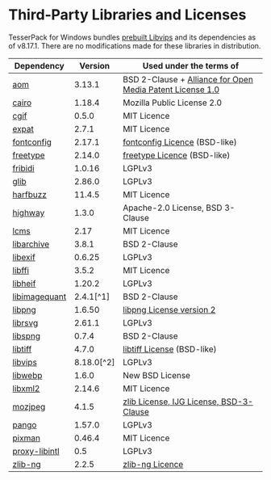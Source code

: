 # Third‑Party Libraries and Licenses

TesserPack for Windows bundles [prebuilt Libvips](https://github.com/libvips/build-win64-mxe) and its dependencies as of v8.17.1. There are no modifications made for these libraries in distribution.

| Dependency      | Version    | Used under the terms of                                      |
|-----------------|------------|--------------------------------------------------------------|
| [aom]           | 3.13.1     | BSD 2-Clause + [Alliance for Open Media Patent License 1.0]  |
| [cairo]         | 1.18.4     | Mozilla Public License 2.0                                   |
| [cgif]          | 0.5.0      | MIT Licence                                                  |
| [expat]         | 2.7.1      | MIT Licence                                                  |
| [fontconfig]    | 2.17.1     | [fontconfig Licence] (BSD-like)                              |
| [freetype]      | 2.14.0     | [freetype Licence] (BSD-like)                                |
| [fribidi]       | 1.0.16     | LGPLv3                                                       |
| [glib]          | 2.86.0     | LGPLv3                                                       |
| [harfbuzz]      | 11.4.5     | MIT Licence                                                  |
| [highway]       | 1.3.0      | Apache-2.0 License, BSD 3-Clause                             |
| [lcms]          | 2.17       | MIT Licence                                                  |
| [libarchive]    | 3.8.1      | BSD 2-Clause                                                 |
| [libexif]       | 0.6.25     | LGPLv3                                                       |
| [libffi]        | 3.5.2      | MIT Licence                                                  |
| [libheif]       | 1.20.2     | LGPLv3                                                       |
| [libimagequant] | 2.4.1[^1]  | BSD 2-Clause                                                 |
| [libpng]        | 1.6.50     | [libpng License version 2]                                   |
| [librsvg]       | 2.61.1     | LGPLv3                                                       |
| [libspng]       | 0.7.4      | BSD 2-Clause                                                 |
| [libtiff]       | 4.7.0      | [libtiff License] (BSD-like)                                 |
| [libvips]       | 8.18.0[^2] | LGPLv3                                                       |
| [libwebp]       | 1.6.0      | New BSD License                                              |
| [libxml2]       | 2.14.6     | MIT Licence                                                  |
| [mozjpeg]       | 4.1.5      | [zlib License, IJG License, BSD-3-Clause]                    |
| [pango]         | 1.57.0     | LGPLv3                                                       |
| [pixman]        | 0.46.4     | MIT Licence                                                  |
| [proxy-libintl] | 0.5        | LGPLv3                                                       |
| [zlib-ng]       | 2.2.5      | [zlib-ng Licence]                                            |

[aom]: https://aomedia.googlesource.com/aom/
[Alliance for Open Media Patent License 1.0]: https://aomedia.org/license/patent-license/
[cairo]: https://gitlab.freedesktop.org/cairo/cairo
[cgif]: https://github.com/dloebl/cgif
[expat]: https://github.com/libexpat/libexpat
[fontconfig]: https://gitlab.freedesktop.org/fontconfig/fontconfig
[fontconfig Licence]: https://gitlab.freedesktop.org/fontconfig/fontconfig/blob/main/COPYING
[freetype]: https://gitlab.freedesktop.org/freetype/freetype
[freetype Licence]: https://gitlab.freedesktop.org/freetype/freetype/blob/master/docs/FTL.TXT
[fribidi]: https://github.com/fribidi/fribidi
[glib]: https://gitlab.gnome.org/GNOME/glib
[harfbuzz]: https://github.com/harfbuzz/harfbuzz
[highway]: https://github.com/google/highway
[lcms]: https://github.com/mm2/Little-CMS
[libarchive]: https://github.com/libarchive/libarchive
[libexif]: https://github.com/libexif/libexif
[libffi]: https://github.com/libffi/libffi
[libheif]: https://github.com/strukturag/libheif
[libimagequant]: https://github.com/lovell/libimagequant
[libpng]: https://github.com/pnggroup/libpng
[libpng License version 2]: https://github.com/pnggroup/libpng/blob/master/LICENSE
[librsvg]: https://gitlab.gnome.org/GNOME/librsvg
[libspng]: https://github.com/randy408/libspng
[libtiff]: https://gitlab.com/libtiff/libtiff
[libtiff License]: https://gitlab.com/libtiff/libtiff/blob/master/LICENSE.md
[libvips]: https://github.com/libvips/libvips
[libwebp]: https://github.com/webmproject/libwebp
[libxml2]: https://gitlab.gnome.org/GNOME/libxml2
[mozjpeg]: https://github.com/mozilla/mozjpeg
[zlib License, IJG License, BSD-3-Clause]: https://github.com/mozilla/mozjpeg/blob/master/LICENSE.md
[pango]: https://gitlab.gnome.org/GNOME/pango
[pixman]: https://gitlab.freedesktop.org/pixman/pixman
[proxy-libintl]: https://github.com/frida/proxy-libintl
[zlib-ng]: https://github.com/zlib-ng/zlib-ng
[zlib-ng Licence]: https://github.com/zlib-ng/zlib-ng/blob/develop/LICENSE.md